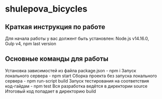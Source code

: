 # shulepova_bicycles

## Краткая инструкция по работе 

Для начала работы у вас должент быть установлен: Node.js v14.16.0, Gulp v4, npm last version

## Основные команды для работы 

Установка зависимостей из файла package.json - npm i 
Запуск локального сервера - npm start 
Сборка проекта без запуска локального сервера - npm run-script build 
Запуск тестирования на соответствия код-гайдам - npm test 
Вся разработка ведётся в директории source 
Итоговый код попадает в директорию build 
